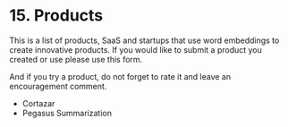 # 15. Products

This is a list of products, SaaS and startups that use word embeddings to create innovative products. If you would like to submit a product you created or use please use this form. 

And if you try a product, do not forget to rate it and leave an encouragement comment.

* Cortazar 
* Pegasus Summarization
